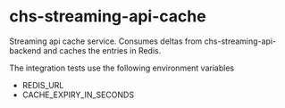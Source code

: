 chs-streaming-api-cache
======================

Streaming api cache service. Consumes deltas from chs-streaming-api-backend and caches the entries in Redis.

The integration tests use the following environment variables

- REDIS_URL
- CACHE_EXPIRY_IN_SECONDS
